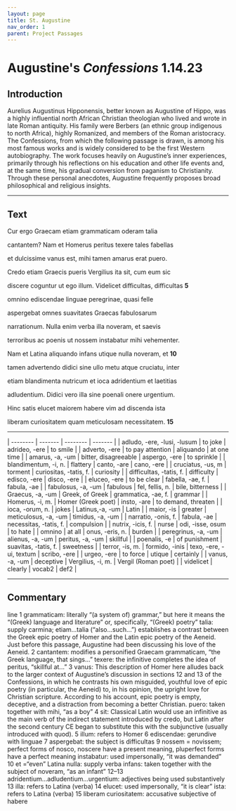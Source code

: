 ```yaml
---
layout: page
title: St. Augustine
nav_order: 1
parent: Project Passages
---
```


# Augustine's *Confessions* 1.14.23

## Introduction

Aurelius Augustinus Hipponensis, better known as Augustine of Hippo, was a highly influential north African Christian theologian who lived and wrote in late Roman antiquity. His family were Berbers (an ethnic group indigenous to north Africa), highly Romanized, and members of the Roman aristocracy.  The Confessions, from which the following passage is drawn, is among his most famous works and is widely considered to be the first Western autobiography. The work focuses heavily on Augustine’s inner experiences, primarily through his reflections on his education and other life events and, at the same time, his gradual conversion from paganism to Christianity.  Through these personal anecdotes, Augustine frequently proposes broad philosophical and religious insights.

-----------

## Text

Cur ergo Graecam etiam grammaticam oderam talia

cantantem? Nam et Homerus peritus texere tales fabellas

et dulcissime vanus est, mihi tamen amarus erat puero.

Credo etiam Graecis pueris Vergilius ita sit, cum eum sic

discere coguntur ut ego illum. Videlicet difficultas, difficultas		**5**

omnino ediscendae linguae peregrinae, quasi felle

aspergebat omnes suavitates Graecas fabulosarum

narrationum. Nulla enim verba illa noveram, et saevis

terroribus ac poenis ut nossem instabatur mihi vehementer.

Nam et Latina aliquando infans utique nulla noveram, et			**10**

tamen advertendo didici sine ullo metu atque cruciatu, inter

etiam blandimenta nutricum et ioca adridentium et laetitias

adludentium. Didici vero illa sine poenali onere urgentium.

Hinc satis elucet maiorem habere vim ad discenda ista

liberam curiositatem quam meticulosam necessitatem.			**15**

--------


| -------- | ------- | -------- | ------- |
| adludo, -ere, -lusi, -lusum        | to joke         | adrideo, -ere |     to smile      |
| adverto, -ere        | to pay attention          | aliquando |     at one time      |
| amarus, -a, -um        | bitter, disagreeable          | aspergo, -ere |     to sprinkle      |
| blandimentum, -i, n.        | flattery          | canto, -are |     cano, -ere      |
| cruciatus, -us, m        | torment          | curiositas, -tatis, f. |     curiosity      |
| difficultas, -tatis, f.        | difficulty          | edisco, -ere |     disco, -ere      |
| eluceo, -ere        | to be clear          | fabella, -ae, f. |     fabula, -ae      |
| fabulosus, -a, -um        | fabulous          | fel, fellis, n. |     bile, bitterness      |
| Graecus, -a, -um        | Greek, of Greek          | grammatica, -ae, f. |     grammar      |
| Homerus, -i, m.        | Homer (Greek poet)          | insto, -are |     to demand, threaten      |
| ioca, -orum, n.        | jokes          | Latinus,-a, -um |     Latin      |
| maior, -is        | greater          | meticulosus, -a, -um |     timidus, -a, -um      |
| narratio, -onis, f.        | fabula, -ae          | necessitas, -tatis, f. |     compulsion      |
| nutrix, -icis, f.        | nurse          | odi, -isse, osum |     to hate      |
| omnino        | at all          | onus, -eris, n. |     burden      |
| peregrinus, -a, -um         | alienus, -a, -um          | peritus, -a, -um |     skillful      |
| poenalis, -e        |  of punishment          | suavitas, -tatis, f. |     sweetness      |
| terror, -is, m.        | formido, -inis          | texo, -ere, -ui, textum |     scribo, -ere      |
| urgeo, -ere        | to force          | utique |     certainly      |
| vanus, -a, -um        | deceptive          | Vergilius, -i, m. |     Vergil (Roman poet)      |
| videlicet        | clearly          | vocab2 |     def2      |


--------------

## Commentary


line 1 	grammaticam: literally “(a system of) grammar,” but here it means the “(Greek) language and literature” or, specifically, “(Greek) poetry”
 	talia: supply carmina; etiam...talia (“also...such...”) establishes a contrast between the Greek epic poetry of Homer and the Latin epic poetry of the Aeneid. Just before this passage, Augustine had been discussing his love of the Aeneid.
        2 	cantantem: modifies a personified Graecam grammaticam, “the Greek language, that sings...” 
 	texere: the infinitive completes the idea of peritus, “skillful at...”
        3 	vanus: This description of Homer here alludes back to the larger context of Augustine’s discussion in sections 12 and 13 of the Confessions, in which he contrasts his own misguided, youthful love of epic poetry (in particular, the Aeneid) to, in his opinion, the upright love for Christian scripture. According to his account, epic poetry is empty, deceptive, and a distraction from becoming a better Christian.
 	puero: taken together with mihi, “as a boy”
        4 	sit: Classical Latin would use an infinitive as the main verb of the indirect statement introduced by credo, but Latin after the second century CE began to substitute this with the subjunctive (usually introduced with quod).
        5 	illum: refers to Homer
        6 	ediscendae: gerundive with linguae
        7 	aspergebat: the subject is difficultas
        9 	nossem = novissem; perfect forms of nosco, noscere have a present meaning, pluperfect forms have a perfect meaning instabatur: used impersonally, “it was demanded”
      10 	et =“even”
 	Latina nulla: supply verba
 	infans: taken together with the subject of noveram, “as an infant”
  12–13 	adridentium...adludentium...urgentium: adjectives being used substantively
      13 	illa: refers to Latina (verba)
      14 	elucet: used impersonally, “it is clear”
 	ista: refers to Latina (verba)
      15 	liberam curiositatem: accusative subjective of habere
